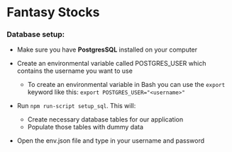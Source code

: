 # Fantasy Stocks

### Database setup:

- Make sure you have **PostgresSQL** installed on your computer
- Create an environmental variable called POSTGRES_USER which contains the username you want to use

    - To create an environmental variable in Bash you can use the `export` keyword like this: `export POSTGRES_USER="<username>"`

- Run `npm run-script setup_sql`. This will:

	- Create necessary database tables for our application
	- Populate those tables with dummy data

- Open the env.json file and type in your username and password